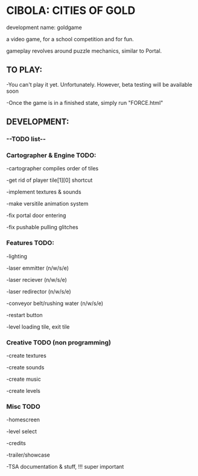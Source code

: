 # CIBOLA: CITIES OF GOLD

development name: goldgame

a video game, for a school competition and for fun.

gameplay revolves around puzzle mechanics, similar to Portal.

## TO PLAY:
-You can't play it yet. Unfortunately. However, beta testing will be available soon

-Once the game is in a finished state, simply run "FORCE.html"

## DEVELOPMENT:
### --TODO list--

### Cartographer & Engine TODO:

-cartographer compiles order of tiles

-get rid of player tile[1][0] shortcut

-implement textures & sounds

-make versitile animation system

-fix portal door entering

-fix pushable pulling glitches

### Features TODO:

-lighting

-laser emmitter (n/w/s/e)

-laser reciever (n/w/s/e)

-laser redirector (n/w/s/e)

-conveyor belt/rushing water (n/w/s/e)

-restart button

-level loading tile, exit tile

### Creative TODO (non programming)

-create textures

-create sounds

-create music

-create levels

### Misc TODO

-homescreen

-level select

-credits

-trailer/showcase

-TSA documentation & stuff, !!! super important
